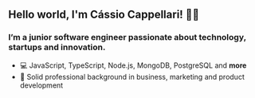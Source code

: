 ## Hello world, I'm Cássio Cappellari! 👨‍🚀

### I’m a junior software engineer passionate about technology, startups and innovation.

- 💻 JavaScript, TypeScript, Node.js, MongoDB, PostgreSQL and **more**
- 🚀 Solid professional background in business, marketing and product development
